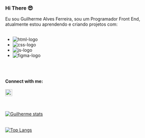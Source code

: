 ### Hi There :sunglasses:

Eu sou Guilherme Alves Ferreira, sou um Programador Front End, atualmente estou aprendendo e criando projetos com:
<br>
<br>
  - <img src="https://img.shields.io/badge/HTML5-E34F26?style=for-the-badge&logo=html5&logoColor=white" alt="html-logo">
  - <img src="https://img.shields.io/badge/CSS3-1572B6?style=for-the-badge&logo=css3&logoColor=white" alt="css-logo">
  - <img src="https://img.shields.io/badge/JavaScript-F7DF1E?style=for-the-badge&logo=javascript&logoColor=black" alt="js-logo">
  - <img src="https://img.shields.io/badge/Figma-F24E1E?style=for-the-badge&logo=figma&logoColor=white" alt="figma-logo">
  <br>
  <br>
  <br>
<b>Connect with me:</b>
<br>
<br>
  <a href="https://www.instagram.com/guilhermeafe?igsh=MXFrZDRiZndhb3F2bA=="><img src="https://cdn-icons-png.flaticon.com/512/174/174855.png" alt="instagram-logo" width="22px"></a>
  <br>
  <br>
  <br>

  [![Guilherme stats](https://github-readme-stats.vercel.app/api?username=Guilhermeafe)](https://github.com/anuraghazra/github-readme-stats)
  <br>
  <br>
  <br>
  [![Top Langs](https://github-readme-stats.vercel.app/api/top-langs/?username=Guilhermeafe)](https://github.com/anuraghazra/github-readme-stats)

